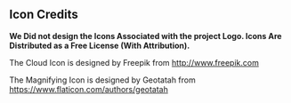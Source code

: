 ## Icon Credits

**We Did not design the Icons Associated with the project Logo. Icons Are Distributed as a Free License (With Attribution).**

The Cloud Icon is designed by Freepik from http://www.freepik.com

The Magnifying Icon is designed by Geotatah from https://www.flaticon.com/authors/geotatah
